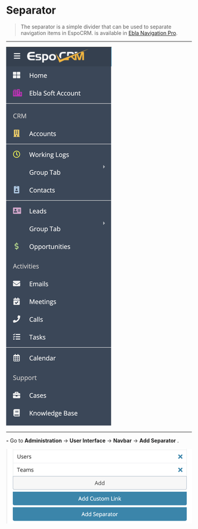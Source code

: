 # Separator

> The separator is a simple divider that can be used to separate navigation items in EspoCRM.
> is available in [Ebla Navigation Pro](https://www.eblasoft.com.tr/espocrm-extension-page/espocrm-navigation-pro).

---

![separator](../../_static/images/espocrm-extensions/nav-pro/separator.png )

---
**-** Go to **Administration** -> **User Interface** -> **Navbar** -> **Add Separator** .

![separator op](../../_static/images/espocrm-extensions/nav-pro/separator-op.png )